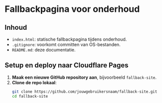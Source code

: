 # Fallbackpagina voor onderhoud

## Inhoud

- `index.html`: statische fallbackpagina tijdens onderhoud.
- `.gitignore`: voorkomt committen van OS-bestanden.
- `README.md`: deze documentatie.

## Setup en deploy naar Cloudflare Pages

1. **Maak een nieuwe GitHub repository aan**, bijvoorbeeld `fallback-site`.
2. **Clone de repo lokaal**:
   ```bash
   git clone https://github.com/jouwgebruikersnaam/fallback-site.git
   cd fallback-site
